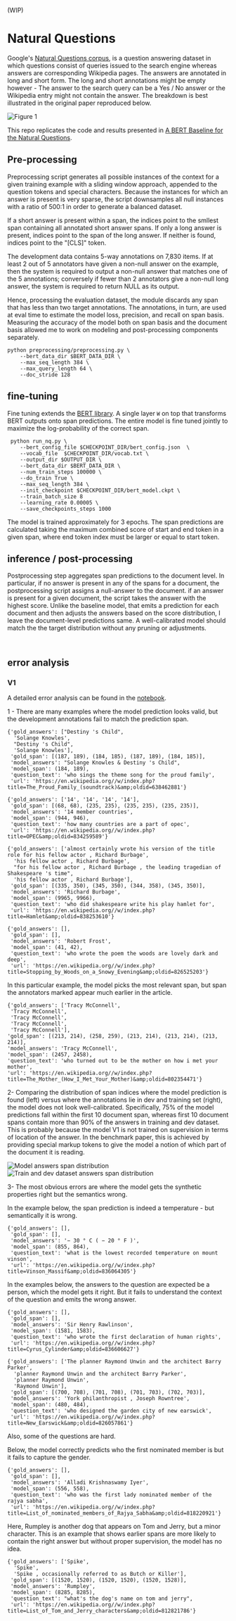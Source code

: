 (WIP)

# Natural Questions
Google's [Natural Questions corpus](https://ai.google/research/pubs/pub47761),
is a question answering dataset in which questions consist of queries issued to the
search engine whereas answers are corresponding Wikipedia pages. The answers are annotated in long and short form.
The long and short annotations might be empty however - The answer to the search query can be a Yes / No answer or
the Wikipedia entry might not contain the answer. The breakdown is best illustrated in the original paper reproduced below.



![Figure 1](https://github.com/dzorlu/natural_questions/blob/master/supporting_docs/Figure%201.png)


This repo replicates the code and results presented in [A BERT Baseline for the Natural Questions](https://arxiv.org/abs/1901.08634).

## Pre-processing
Preprocessing script generates all possible instances of the context for a given training example with a sliding window approach,
appended to the question tokens and special characters. Because the instances for which an answer is
present is very sparse, the script downsamples all null instances with a ratio of 500:1 in order to generate a balanced dataset.

If a short answer is present within a span, the indices point to the smllest span containing all annotated short answer spans.
If only a long answer is present, indices point to the span of the long answer. If neither is found, indices
point to the "[CLS]" token.

The development data contains 5-way annotations on 7,830 items. If at least 2 out of 5 annotators have given a non-null answer on the
example, then the system is required to output a non-null answer that matches one of the 5 annotations;
conversely if fewer than 2 annotators give a non-null long answer, the system is required to return NULL as its output.

Hence, processing the evaluation dataset, the module discards any span that has less than two target annotations. The annotations, in turn,
are used at eval time to estimate the model loss, precision, and recall on span basis. Measuring the accuracy of the model both on span basis
and the document basis allowed me to work on modeling and post-processing components separately.


```buildoutcfg
python preprocessing/preprocessing.py \
    --bert_data_dir $BERT_DATA_DIR \
    --max_seq_length 384 \
    --max_query_length 64 \
    --doc_stride 128
```


## fine-tuning
Fine tuning extends the [BERT library](https://github.com/google-research/bert).
A single layer `W` on top that transforms BERT outputs onto span predictions. The entire model is fine tuned jointly to
maximize the log-probability of the correct span.

```
 python run_nq.py \
    --bert_config_file $CHECKPOINT_DIR/bert_config.json  \
    --vocab_file  $CHECKPOINT_DIR/vocab.txt \
    --output_dir $OUTPUT_DIR \
    --bert_data_dir $BERT_DATA_DIR \
    --num_train_steps 100000 \
    --do_train True \
    --max_seq_length 384 \
    --init_checkpoint $CHECKPOINT_DIR/bert_model.ckpt \
    --train_batch_size 8
    --learning_rate 0.00005 \
    --save_checkpoints_steps 1000
```

The model is trained approximately for 3 epochs. The span predictions are calculated taking the maximum combined score
of start and end token in a given span, where end token index must be larger or equal to start token.

## inference / post-processing
Postprocessing step aggregates span predictions to the document level. In particular, if no answer is present in any of the spans for a document,
the postprocessing script assigns a null-answer to the document. if an answer is present for a given document, the script takes the answer
with the highest score. Unlike the baseline model, that emits a prediction for each document and then adjusts the answers based on the score distribution,
I leave the document-level predictions same. A well-calibrated model should match the the target distribution without any pruning or adjustments.


```


```

## error analysis

### V1
A detailed error analysis can be found in the [notebook](https://github.com/dzorlu/natural_questions/blob/master/error_analysis.ipynb).

1 - There are many examples where the model prediction looks valid, but the development annotations fail to match the prediction span.

```
{'gold_answers': ["Destiny 's Child",
  'Solange Knowles',
  "Destiny 's Child",
  'Solange Knowles'],
 'gold_span': [(187, 189), (184, 185), (187, 189), (184, 185)],
 'model_answers': "Solange Knowles & Destiny 's Child",
 'model_span': (184, 189),
 'question_text': 'who sings the theme song for the proud family',
 'url': 'https://en.wikipedia.org//w/index.php?title=The_Proud_Family_(soundtrack)&amp;oldid=638462881'}
```

```
{'gold_answers': ['14', '14', '14', '14'],
 'gold_span': [(68, 68), (235, 235), (235, 235), (235, 235)],
 'model_answers': '14 member countries',
 'model_span': (944, 946),
 'question_text': 'how many countries are a part of opec',
 'url': 'https://en.wikipedia.org//w/index.php?title=OPEC&amp;oldid=834259589'}
```

```
{'gold_answers': ['almost certainly wrote his version of the title role for his fellow actor , Richard Burbage',
  'his fellow actor , Richard Burbage',
  "for his fellow actor , Richard Burbage , the leading tragedian of Shakespeare 's time",
  'his fellow actor , Richard Burbage'],
 'gold_span': [(335, 350), (345, 350), (344, 358), (345, 350)],
 'model_answers': 'Richard Burbage',
 'model_span': (9965, 9966),
 'question_text': 'who did shakespeare write his play hamlet for',
 'url': 'https://en.wikipedia.org//w/index.php?title=Hamlet&amp;oldid=838253610'}
```

```
{'gold_answers': [],
 'gold_span': [],
 'model_answers': 'Robert Frost',
 'model_span': (41, 42),
 'question_text': 'who wrote the poem the woods are lovely dark and deep',
 'url': 'https://en.wikipedia.org//w/index.php?title=Stopping_by_Woods_on_a_Snowy_Evening&amp;oldid=826525203'}
 ```

 In this particular example, the model picks the most relevant span, but span the annotators marked appear much earlier in the article.
 ```
 {'gold_answers': ['Tracy McConnell',
  'Tracy McConnell',
  'Tracy McConnell',
  'Tracy McConnell',
  'Tracy McConnell'],
 'gold_span': [(213, 214), (258, 259), (213, 214), (213, 214), (213, 214)],
 'model_answers': 'Tracy McConnell',
 'model_span': (2457, 2458),
 'question_text': 'who turned out to be the mother on how i met your mother',
 'url': 'https://en.wikipedia.org//w/index.php?title=The_Mother_(How_I_Met_Your_Mother)&amp;oldid=802354471'}
 ```

2- Comparing the distribution of span indices where the model prediction is found (left) versus where the annotations lie in dev and training set (right),
the model does not look well-calibrated. Specifically, 75% of the model predictions fall within the first 10 document span, whereas first 10 document spans
contain more than 90% of the answers in training and dev dataset.
This is probably because the model V1 is not trained on supervision in terms of location of the answer. In the benchmark paper,
this is achieved by providing special markup tokens to give the model a notion of which part of the document it is reading.

![Model answers span distribution](https://github.com/dzorlu/natural_questions/blob/master/supporting_docs/model_answer_span_distribution.png)
![Train and dev dataset answers span distribution](https://github.com/dzorlu/natural_questions/blob/master/supporting_docs/train_answer_span_distribution.png)

3- The most obvious errors are where the model gets the synthetic properties right but the semantics wrong.

In the example below, the span prediction is indeed a temperature - but semantically it is wrong.

```
{'gold_answers': [],
 'gold_span': [],
 'model_answers': '− 30 ° C ( − 20 ° F )',
 'model_span': (855, 864),
 'question_text': 'what is the lowest recorded temperature on mount vinson',
 'url': 'https://en.wikipedia.org//w/index.php?title=Vinson_Massif&amp;oldid=836064305'}
```

In the examples below, the answers to the question are expected be a person, which the model gets it right.
But it fails to understand the context of the question and emits the wrong answer.

```
{'gold_answers': [],
 'gold_span': [],
 'model_answers': 'Sir Henry Rawlinson',
 'model_span': (1581, 1583),
 'question_text': 'who wrote the first declaration of human rights',
 'url': 'https://en.wikipedia.org//w/index.php?title=Cyrus_Cylinder&amp;oldid=836606627'}

{'gold_answers': ['The planner Raymond Unwin and the architect Barry Parker',
  'planner Raymond Unwin and the architect Barry Parker',
  'planner Raymond Unwin',
  'Raymond Unwin'],
 'gold_span': [(700, 708), (701, 708), (701, 703), (702, 703)],
 'model_answers': 'York philanthropist , Joseph Rowntree',
 'model_span': (480, 484),
 'question_text': 'who designed the garden city of new earswick',
 'url': 'https://en.wikipedia.org//w/index.php?title=New_Earswick&amp;oldid=826057861'}
```
Also, some of the questions are hard.

Below, the model correctly predicts who the first nominated member is but it fails to capture
the gender.
```
{'gold_answers': [],
 'gold_span': [],
 'model_answers': 'Alladi Krishnaswamy Iyer',
 'model_span': (556, 558),
 'question_text': 'who was the first lady nominated member of the rajya sabha',
 'url': 'https://en.wikipedia.org//w/index.php?title=List_of_nominated_members_of_Rajya_Sabha&amp;oldid=818220921'}
```
Here, Rumpley is another dog that appears on Tom and Jerry, but a minor character. This is an example that shows
earlier spans are more likely to contain the right answer but without proper supervision, the model has no idea.
```
{'gold_answers': ['Spike',
  'Spike',
  'Spike , occasionally referred to as Butch or Killer'],
 'gold_span': [(1520, 1520), (1520, 1520), (1520, 1528)],
 'model_answers': 'Rumpley',
 'model_span': (8285, 8285),
 'question_text': "what's the dog's name on tom and jerry",
 'url': 'https://en.wikipedia.org//w/index.php?title=List_of_Tom_and_Jerry_characters&amp;oldid=812821786'}
 ```

